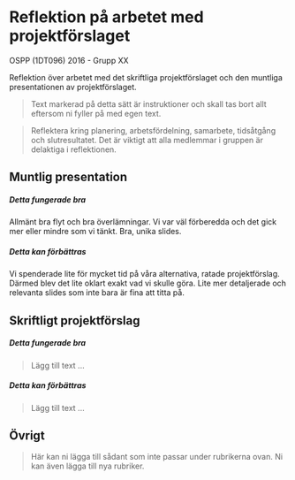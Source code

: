 # Reflektion på arbetet med projektförslaget

OSPP (1DT096) 2016 - Grupp XX

Reflektion över arbetet med det skriftliga projektförslaget och den muntliga presentationen av projektförslaget. 

> Text markerad på detta sätt är instruktioner och skall tas bort allt eftersom ni fyller på med egen text. 

> Reflektera kring planering, arbetsfördelning, samarbete, tidsåtgång och
> slutresultatet. Det är viktigt att alla medlemmar i gruppen är
> delaktiga i reflektionen.

## Muntlig presentation 

##### Detta fungerade bra

Allmänt bra flyt och bra överlämningar. Vi var väl förberedda och det gick mer eller mindre som vi tänkt. Bra, unika slides. 

##### Detta kan förbättras

Vi spenderade lite för mycket tid på våra alternativa, ratade projektförslag. Därmed blev det lite oklart exakt vad vi skulle göra. Lite mer detaljerade och relevanta slides som inte bara är fina att titta på. 

## Skriftligt projektförslag

##### Detta fungerade bra

> Lägg till text ...

##### Detta kan förbättras

> Lägg till text ...

## Övrigt

> Här kan ni lägga till sådant som inte passar under rubrikerna
> ovan. Ni kan även lägga till nya rubriker.
